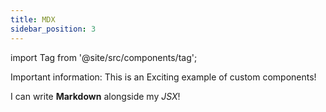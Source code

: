 ```yaml
---
title: MDX
sidebar_position: 3
---
```


import Tag from '@site/src/components/tag';

<Tag color="#FF5733">Important</Tag> information: This is an <Tag color="#3399FF">Exciting</Tag> example of custom components!

I can write **Markdown** alongside my _JSX_!